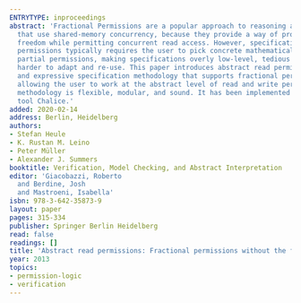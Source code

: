 ```yaml
---
ENTRYTYPE: inproceedings
abstract: 'Fractional Permissions are a popular approach to reasoning about programs
  that use shared-memory concurrency, because they provide a way of proving data race
  freedom while permitting concurrent read access. However, specification using fractional
  permissions typically requires the user to pick concrete mathematical values for
  partial permissions, making specifications overly low-level, tedious to write, and
  harder to adapt and re-use. This paper introduces abstract read permissions: a flexible
  and expressive specification methodology that supports fractional permissions while
  allowing the user to work at the abstract level of read and write permissions. The
  methodology is flexible, modular, and sound. It has been implemented in the verification
  tool Chalice.'
added: 2020-02-14
address: Berlin, Heidelberg
authors:
- Stefan Heule
- K. Rustan M. Leino
- Peter Müller
- Alexander J. Summers
booktitle: Verification, Model Checking, and Abstract Interpretation
editor: 'Giacobazzi, Roberto
  and Berdine, Josh 
  and Mastroeni, Isabella'
isbn: 978-3-642-35873-9
layout: paper
pages: 315-334
publisher: Springer Berlin Heidelberg
read: false
readings: []
title: 'Abstract read permissions: Fractional permissions without the fractions'
year: 2013
topics:
- permission-logic
- verification
---
```

